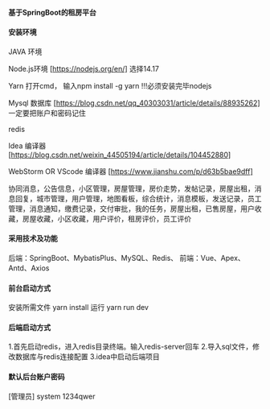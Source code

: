 #### 基于SpringBoot的租房平台

#### 安装环境

JAVA 环境 

Node.js环境 [https://nodejs.org/en/] 选择14.17

Yarn 打开cmd， 输入npm install -g yarn !!!必须安装完毕nodejs

Mysql 数据库 [https://blog.csdn.net/qq_40303031/article/details/88935262] 一定要把账户和密码记住

redis

Idea 编译器 [https://blog.csdn.net/weixin_44505194/article/details/104452880]

WebStorm OR VScode 编译器 [https://www.jianshu.com/p/d63b5bae9dff]

协同消息，公告信息，小区管理，房屋管理，房价走势，发帖记录，房屋出租，消息回复，城市管理，用户管理，地图看板，综合统计，消息模板，发送记录，员工管理，消息通知，缴费记录，交付审批，我的任务，房屋出租，已售房屋，用户收藏，房屋收藏，小区收藏，用户评价，租房评价，员工评价


#### 采用技术及功能

后端：SpringBoot、MybatisPlus、MySQL、Redis、
前端：Vue、Apex、Antd、Axios

#### 前台启动方式
安装所需文件 yarn install 
运行 yarn run dev

#### 后端启动方式

1.首先启动redis，进入redis目录终端。输入redis-server回车
2.导入sql文件，修改数据库与redis连接配置
3.idea中启动后端项目

#### 默认后台账户密码
[管理员]
system
1234qwer
